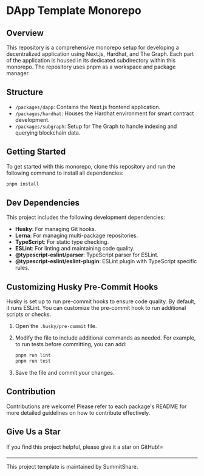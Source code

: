 
# DApp Template Monorepo

## Overview

This repository is a comprehensive monorepo setup for developing a decentralized application using Next.js, Hardhat, and The Graph. Each part of the application is housed in its dedicated subdirectory within this monorepo. The repository uses pnpm as a workspace and package manager.

## Structure

- `/packages/dapp`: Contains the Next.js frontend application.
- `/packages/hardhat`: Houses the Hardhat environment for smart contract development.
- `/packages/subgraph`: Setup for The Graph to handle indexing and querying blockchain data.

## Getting Started

To get started with this monorepo, clone this repository and run the following command to install all dependencies:

```bash
pnpm install
```

## Dev Dependencies

This project includes the following development dependencies:

- **Husky**: For managing Git hooks.
- **Lerna**: For managing multi-package repositories.
- **TypeScript**: For static type checking.
- **ESLint**: For linting and maintaining code quality.
- **@typescript-eslint/parser**: TypeScript parser for ESLint.
- **@typescript-eslint/eslint-plugin**: ESLint plugin with TypeScript specific rules.

## Customizing Husky Pre-Commit Hooks

Husky is set up to run pre-commit hooks to ensure code quality. By default, it runs ESLint. You can customize the pre-commit hook to run additional scripts or checks.

1. Open the `.husky/pre-commit` file.
2. Modify the file to include additional commands as needed. For example, to run tests before committing, you can add:

   ```bash
   pnpm run lint
   pnpm run test
   ```

3. Save the file and commit your changes.

## Contribution

Contributions are welcome! Please refer to each package's README for more detailed guidelines on how to contribute effectively.

## Give Us a Star

If you find this project helpful, please give it a star on GitHub!⭐

---
This project template is maintained by SummitShare.
